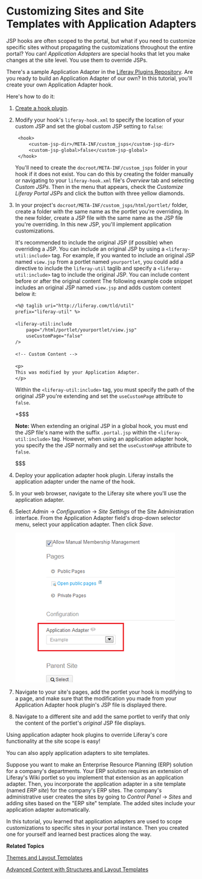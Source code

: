 # Customizing Sites and Site Templates with Application Adapters [](id=customizing-sites-and-site-templates-with-application-adapters)

<!-- The ending example hook can be found here:
https://github.com/liferay/liferay-docs/tree/master/develop/tutorials/code/plat-fws/application-adap/end/example-hook
-->

JSP hooks are often scoped to the portal, but what if you need to customize
specific sites without propagating the customizations throughout the entire
portal? You can! *Application Adapters* are special hooks that let you make
changes at the site level. You use them to override JSPs. 

There's a sample Application Adapter in the
[Liferay Plugins Repository](https://github.com/liferay/liferay-plugins/tree/6.2.x/hooks/sample-application-adapter-hook).
Are you ready to build an Application Adapter of our own? In this tutorial,
you'll create your own Application Adapter hook.

Here's how to do it: 

1. [Create a hook plugin](/develop/tutorials/-/knowledge_base/6-2/creating-a-hook-project-in-the-plugins-sdk). 

2. Modify your hook's `liferay-hook.xml` to specify the location of your custom
   JSP and set the global custom JSP setting to `false`: 

        <hook>
            <custom-jsp-dir>/META-INF/custom_jsps</custom-jsp-dir>
            <custom-jsp-global>false</custom-jsp-global>
        </hook>

    You'll need to create the `docroot/META-INF/custom_jsps` folder in your
    hook if it does not exist. You can do this by creating the folder manually
    or navigating to your `liferay-hook.xml` file's *Overview* tab and selecting
    *Custom JSPs*. Then in the menu that appears, check the *Customize Liferay
    Portal JSPs* and click the button with three yellow diamonds. 

3.  In your project's `docroot/META-INF/custom_jsps/html/portlet/` folder,
    create a folder with the same name as the portlet you're overriding. In
    the new folder, create a JSP file with the same name as the JSP file you're
    overriding. In this new JSP, you'll implement application customizations. 

    It's recommended to include the original JSP (if possible) when overriding a
    JSP. You can include an original JSP by using a `<liferay-util:include>`
    tag. For example, if you wanted to include an original JSP named `view.jsp`
    from a portlet named `yourportlet`, you could add a directive to include the
    `liferay-util` taglib and specify a `<liferay-util:include>` tag to include
    the original JSP. You can include content before or after the original
    content The following example code snippet includes an original JSP named
    `view.jsp` and adds custom content below it:

        <%@ taglib uri="http://liferay.com/tld/util" 
        prefix="liferay-util" %>

        <liferay-util:include
            page="/html/portlet/yourportlet/view.jsp" 
            useCustomPage="false"
        />

        <!-- Custom Content -->

        <p>
        This was modified by your Application Adapter.
        </p>

    Within the `<liferay-util:include>` tag, you must specify the path of the
    original JSP you're extending and set the `useCustomPage` attribute to
    `false`. 

    +$$$

    **Note:** When extending an original JSP in a global hook, you must end the
    JSP file's name with the suffix `.portal.jsp` within the
    `<liferay-util:include>` tag. However, when using an application adapter
    hook, you specify the the JSP normally and set the `useCustomPage` attribute
    to `false`. 

    $$$

4. Deploy your application adapter hook plugin. Liferay installs the application
   adapter under the name of the hook. 

5. In your web browser, navigate to the Liferay site where you'll use the
   application adapter. 

6. Select *Admin* &rarr; *Configuration* &rarr; *Site Settings* of the Site
   Administration interface. From the Application Adapter field's drop-down
   selector menu, select your application adapter. Then click *Save*. 

    ![Figure 1: Your application adapters are easily accessible from the Site Settings section of the Site Administration interface.](../../images/06-hooks-select-site-app-adapter.png)

7. Navigate to your site's pages, add the portlet your hook is modifying to a
   page, and make sure that the modification you made from your Application
   Adapter hook plugin's JSP file is displayed there. 

8. Navigate to a different site and add the same portlet to verify that only the
   content of the portlet's *original* JSP file displays. 

Using application adapter hook plugins to override Liferay's core functionality
at the site scope is easy! 

You can also apply application adapters to site templates. 

Suppose you want to make an Enterprise Resource Planning (ERP) solution for a
company's departments. Your ERP solution requires an extension of Liferay's Wiki
portlet so you implement that extension as an application adapter. Then, you
incorporate the application adapter in a site template (named *ERP site*) for
the company's ERP sites. The company's administrative user creates the sites by
going to *Control Panel* &rarr; *Sites* and adding sites based on the "ERP site"
template. The added sites include your application adapter automatically. 

In this tutorial, you learned that application adapters are used to scope
customizations to specific sites in your portal instance. Then you created one
for yourself and learned best practices along the way. 

**Related Topics**

[Themes and Layout Templates](develop/tutorials/-/knowledge_base/6-2/themes-and-layout-templates)

[Advanced Content with Structures and Layout Templates](discover/portal/-/knowledge_base/6-2/advanced-content-with-structures-and-templates)

